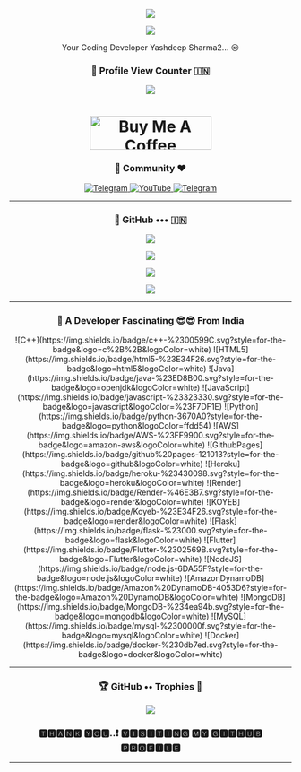 <p align="center">
  <a href="https://youtube.com/@viddertech">
    <img src="https://readme-typing-svg.demolab.com/?lines=Vidder%20Tech&font=Fira%20SemiBold&center=true&width=480&height=45&color=32CD32&vCenter=true&pause=1000&size=40" />
  </a>
</p>

<p align="center">
  <a href="https://t.me/VIDDER_TECH">
    <img src="https://readme-typing-svg.demolab.com/?lines=Full-stack%20web%20app%20and%20BOT%20developer;Experienced%20UI%2FUX%20Designer;6%2B%60month%20of%20coding%20experience;Always%20learning%20new%20things;A.I%20DEVELOPER&font=Fira%20Code&center=true&width=500&height=45&color=9400D3&vCenter=true&pause=1000&size=22" />
  </a>
</p>

<p align="center">
  Your Coding Developer Yashdeep Sharma2... 😒
</p>

<h3 align="center">👀 Profile View Counter 🇮🇳</h3>
<p align="center">
  <img src="https://profile-counter.glitch.me/{Yashdeepsharma2}/count.svg" />
</p>

<h1 align="center">
  <a href="https://www.buymeacoffee.com/yashdeepsharma2" target="_blank">
    <img src="https://cdn.buymeacoffee.com/buttons/v2/default-yellow.png" alt="Buy Me A Coffee" style="height: 60px !important;width: 217px !important;" />
  </a>
</h1>

<h3 align="center">🙏 Community ❤️</h3>
<p align="center">
  <a href="https://t.me/VIDDER_TECH">
    <img alt="Telegram" src="https://img.shields.io/badge/VIDDER_TECH-2CA5E0?style=for-the-badge&logo=telegram&logoColor=white" />
  </a>
  <a href="https://youtube.com/@viddertech">
    <img alt="YouTube" src="https://img.shields.io/badge/-YouTube-red?style=for-the-badge&logo=youtube&logoColor=white" />
  </a>
  <a href="https://t.me/videoderXT">
    <img alt="Telegram" src="https://img.shields.io/badge/videoderXT-2CA5E0?style=for-the-badge&logo=telegram&logoColor=white" />
  </a>
</p>

----------------------------------------------------------------------------------------------------------------------------------------------

<h3 align="center">💜 GitHub ••• 🇮🇳</h3>
<p align="center">
  <img src="https://github-stats-alpha.vercel.app/api/?username=Yashdeepsharma2&cc=000&tc=00ff00&ic=fff000&bc=fff" />
</p>
<p align="center">
  <img src="https://github-readme-stats.vercel.app/api?username=Yashdeepsharma2&hide=prs&count_public=true&show_icons=true&theme=algolia" />
</p>
<p align="center">
  <img src="https://github-readme-streak-stats.herokuapp.com?user=Yashdeepsharma2&theme=radical&hide_border" />
</p>
<p align="center">
  <img src="https://github-readme-stats.vercel.app/api/top-langs/?username=Yashdeepsharma2&layout=compact&theme=merko" />
</p>

----------------------------------------------------------------------------------------------------------------------------------------------

<h3 align="center">🫣 A Developer Fascinating 😎😎 From India</h3>
<p align="center">
  ![C++](https://img.shields.io/badge/c++-%2300599C.svg?style=for-the-badge&logo=c%2B%2B&logoColor=white) 
  ![HTML5](https://img.shields.io/badge/html5-%23E34F26.svg?style=for-the-badge&logo=html5&logoColor=white) 
  ![Java](https://img.shields.io/badge/java-%23ED8B00.svg?style=for-the-badge&logo=openjdk&logoColor=white) 
  ![JavaScript](https://img.shields.io/badge/javascript-%23323330.svg?style=for-the-badge&logo=javascript&logoColor=%23F7DF1E) 
  ![Python](https://img.shields.io/badge/python-3670A0?style=for-the-badge&logo=python&logoColor=ffdd54) 
  ![AWS](https://img.shields.io/badge/AWS-%23FF9900.svg?style=for-the-badge&logo=amazon-aws&logoColor=white) 
  ![GithubPages](https://img.shields.io/badge/github%20pages-121013?style=for-the-badge&logo=github&logoColor=white) 
  ![Heroku](https://img.shields.io/badge/heroku-%23430098.svg?style=for-the-badge&logo=heroku&logoColor=white) 
  ![Render](https://img.shields.io/badge/Render-%46E3B7.svg?style=for-the-badge&logo=render&logoColor=white) 
  ![KOYEB](https://img.shields.io/badge/Koyeb-%23E34F26.svg?style=for-the-badge&logo=render&logoColor=white) 
  ![Flask](https://img.shields.io/badge/flask-%23000.svg?style=for-the-badge&logo=flask&logoColor=white) 
  ![Flutter](https://img.shields.io/badge/Flutter-%2302569B.svg?style=for-the-badge&logo=Flutter&logoColor=white) 
  ![NodeJS](https://img.shields.io/badge/node.js-6DA55F?style=for-the-badge&logo=node.js&logoColor=white) 
  ![AmazonDynamoDB](https://img.shields.io/badge/Amazon%20DynamoDB-4053D6?style=for-the-badge&logo=Amazon%20DynamoDB&logoColor=white) 
  ![MongoDB](https://img.shields.io/badge/MongoDB-%234ea94b.svg?style=for-the-badge&logo=mongodb&logoColor=white) 
  ![MySQL](https://img.shields.io/badge/mysql-%2300000f.svg?style=for-the-badge&logo=mysql&logoColor=white) 
  ![Docker](https://img.shields.io/badge/docker-%230db7ed.svg?style=for-the-badge&logo=docker&logoColor=white)
</p>

----------------------------------------------------------------------------------------------------------------------------------------------

<h3 align="center">🏆 GitHub •• Trophies 🏅</h3>
<p align="center">
  <img src="https://github-profile-trophy.vercel.app/?username=Yashdeepsharma2&theme=radical&no-frame=false&no-bg=false&margin-w=4" />
</p>

<h3 align="center">🆃︎🅷︎🅰︎🅽︎🅺︎ 🆈︎🅾︎🆄︎..❗ 🆅︎🅸︎🆂︎🅸︎🆃︎🅸︎🅽︎🅶︎ 🅼︎🆈︎ 🅶︎🅸︎🆃︎🅷︎🆄︎🅱︎ 🅿︎🆁︎🅾︎🅵︎🅸︎🅻︎🅴︎</h3>

----------------------------------------------------------------------------------------------------------------------------------------------

